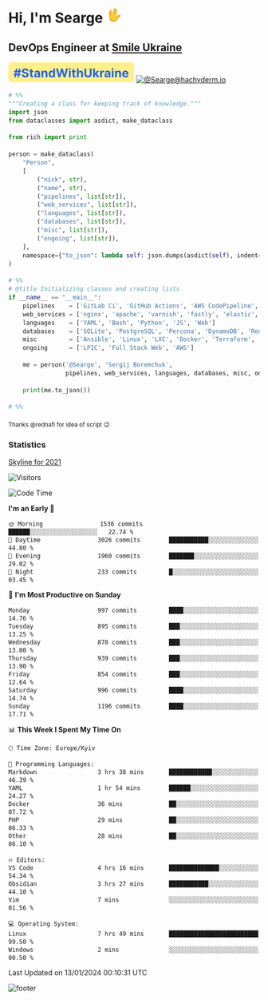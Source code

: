 # Hi, I'm Searge <img src="images/vulcan.webp" style="display: inline-block; margin: 0; height: 2rem" alt="Vulcan salute" />

## DevOps Engineer at [Smile Ukraine](https://smile-ukraine.com/en)

[![Stand With Ukraine](https://raw.githubusercontent.com/vshymanskyy/StandWithUkraine/main/badges/StandWithUkraine.svg)](https://stand-with-ukraine.pp.ua)
<a rel="me" href="https://hachyderm.io/@Searge">![@Searge@hachyderm.io](https://img.shields.io/badge/-@Searge-%232B90D9?logo=mastodon&logoColor=white)</a>

```python
# %%
"""Creating a class for keeping track of knowledge."""
import json
from dataclasses import asdict, make_dataclass

from rich import print

person = make_dataclass(
    "Person",
    [
        ("nick", str),
        ("name", str),
        ("pipelines", list[str]),
        ("web_services", list[str]),
        ("languages", list[str]),
        ("databases", list[str]),
        ("misc", list[str]),
        ("ongoing", list[str]),
    ],
    namespace={"to_json": lambda self: json.dumps(asdict(self), indent=4)},
)

# %%
# @title Initializing classes and creating lists
if __name__ == "__main__":
    pipelines    = ['GitLab Ci', 'GitHub Actions', 'AWS CodePipeline', 'Jenkins']
    web_services = ['nginx', 'apache', 'varnish', 'fastly', 'elastic', 'solr']
    languages    = ['YAML', 'Bash', 'Python', 'JS', 'Web']
    databases    = ['SQLite', 'PostgreSQL', 'Percona', 'DynamoDB', 'Redis']
    misc         = ['Ansible', 'Linux', 'LXC', 'Docker', 'Terraform', 'AWS']
    ongoing      = ['LPIC', 'Full Stack Web', 'AWS']

    me = person('@Searge', 'Sergij Boremchuk',
                pipelines, web_services, languages, databases, misc, ongoing)

    print(me.to_json())

# %%

```

<sub>Thanks @rednafi for idea of script :wink:</sub>

### Statistics

[Skyline for 2021](https://skyline.github.com/Searge/2021)

![Visitors](https://komarev.com/ghpvc/?username=searge&label=Profile%20views&color=0e75b6&style=flat) 
<!--START_SECTION:waka-->
![Code Time](http://img.shields.io/badge/Code%20Time-2%2C395%20hrs%2015%20mins-blue)

**I'm an Early 🐤** 

```text
🌞 Morning                1536 commits        ██████░░░░░░░░░░░░░░░░░░░   22.74 % 
🌆 Daytime                3026 commits        ███████████░░░░░░░░░░░░░░   44.80 % 
🌃 Evening                1960 commits        ███████░░░░░░░░░░░░░░░░░░   29.02 % 
🌙 Night                  233 commits         █░░░░░░░░░░░░░░░░░░░░░░░░   03.45 % 
```
📅 **I'm Most Productive on Sunday** 

```text
Monday                   997 commits         ████░░░░░░░░░░░░░░░░░░░░░   14.76 % 
Tuesday                  895 commits         ███░░░░░░░░░░░░░░░░░░░░░░   13.25 % 
Wednesday                878 commits         ███░░░░░░░░░░░░░░░░░░░░░░   13.00 % 
Thursday                 939 commits         ███░░░░░░░░░░░░░░░░░░░░░░   13.90 % 
Friday                   854 commits         ███░░░░░░░░░░░░░░░░░░░░░░   12.64 % 
Saturday                 996 commits         ████░░░░░░░░░░░░░░░░░░░░░   14.74 % 
Sunday                   1196 commits        ████░░░░░░░░░░░░░░░░░░░░░   17.71 % 
```


📊 **This Week I Spent My Time On** 

```text
🕑︎ Time Zone: Europe/Kyiv

💬 Programming Languages: 
Markdown                 3 hrs 38 mins       ████████████░░░░░░░░░░░░░   46.39 % 
YAML                     1 hr 54 mins        ██████░░░░░░░░░░░░░░░░░░░   24.27 % 
Docker                   36 mins             ██░░░░░░░░░░░░░░░░░░░░░░░   07.72 % 
PHP                      29 mins             ██░░░░░░░░░░░░░░░░░░░░░░░   06.33 % 
Other                    28 mins             ██░░░░░░░░░░░░░░░░░░░░░░░   06.10 % 

🔥 Editors: 
VS Code                  4 hrs 16 mins       ██████████████░░░░░░░░░░░   54.34 % 
Obsidian                 3 hrs 27 mins       ███████████░░░░░░░░░░░░░░   44.10 % 
Vim                      7 mins              ░░░░░░░░░░░░░░░░░░░░░░░░░   01.56 % 

💻 Operating System: 
Linux                    7 hrs 49 mins       █████████████████████████   99.50 % 
Windows                  2 mins              ░░░░░░░░░░░░░░░░░░░░░░░░░   00.50 % 
```


 Last Updated on 13/01/2024 00:10:31 UTC
<!--END_SECTION:waka-->

![footer](https://capsule-render.vercel.app/api?type=waving&color=gradient&customColorList=14,21&height=82&section=footer)
